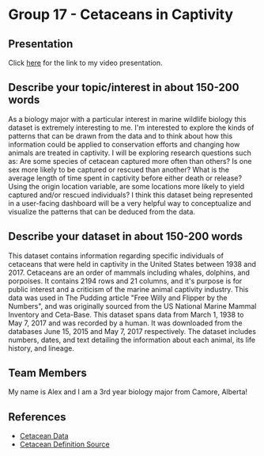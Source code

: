 # Group 17 - Cetaceans in Captivity


## Presentation

Click [here](https://youtu.be/nWqwoToHaHU) for the link to my video presentation.


## Describe your topic/interest in about 150-200 words

As a biology major with a particular interest in marine wildlife biology this dataset is extremely interesting to me. I'm interested to explore the kinds of patterns that can be drawn from the data and to think about how this information could be applied to conservation efforts and changing how animals are treated in captivity. I will be exploring research questions such as: Are some species of cetacean captured more often than others? Is one sex more likely to be captured or rescued than another? What is the average length of time spent in captivity before either death or release? Using the origin location variable, are some locations more likely to yield captured and/or rescued individuals? I think this dataset being represented in a user-facing dashboard will be a very helpful way to conceptualize and visualize the patterns that can be deduced from the data.

## Describe your dataset in about 150-200 words

This dataset contains information regarding specific individuals of cetaceans that were held in captivity in the United States between 1938 and 2017. Cetaceans are an order of mammals including whales, dolphins, and porpoises. It contains 2194 rows and 21 columns, and it's purpose is for public interest and a criticism of the marine animal captivity industry. This data was used in The Pudding article "Free Willy and Flipper by the Numbers", and was originally sourced from the US National Marine Mammal Inventory and Ceta-Base. This dataset spans data from March 1, 1938 to May 7, 2017 and was recorded by a human. It was downloaded from the databases June 15, 2015 and May 7, 2017 respectively. The dataset includes numbers, dates, and text detailing the information about each animal, its life history, and lineage.

## Team Members

My name is Alex and I am a 3rd year biology major from Camore, Alberta!

## References

- [Cetacean Data](https://pudding.cool/2017/07/cetaceans/)
- [Cetacean Definition Source](https://www.britannica.com/topic/list-of-cetaceans-2057165#:~:text=Cetaceans%20(order%20Cetacea)%20are%20an,hair%E2%80%94all%20features%20of%20mammals.)


